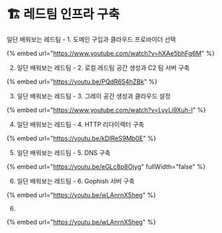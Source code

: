 # 🏗 레드팀 인프라 구축

일단 배워보는 레드팀 - 1. 도메인 구입과 클라우드 프로바이더 선택

{% embed url="https://www.youtube.com/watch?v=hXAe5bhFg6M" %}

2. 일단 배워보는 레드팀 - 2. 로컬 레드팀 공간 생성과 C2 팀 서버 구축

{% embed url="https://youtu.be/PQdR654hZBk" %}

3. 일단 배워보는 레드팀 - 3. 그레이 공간 생성과 클라우드 설정

{% embed url="https://www.youtube.com/watch?v=LyvLi9Xuh-I" %}

4. 일단 배워보는 레드팀 - 4. HTTP 리다이렉터 구축

{% embed url="https://youtu.be/kDIReS9Mb0E" %}

5. 일단 배워보는 레드팀 - 5. DNS 구축

{% embed url="https://youtu.be/eGLc8p8Ojyg" fullWidth="false" %}

6. 일단 배워보는 레드팀 - 6. Gophish 서버 구축

{% embed url="https://youtu.be/wLAnrnX5heg" %}

6.

{% embed url="https://youtu.be/wLAnrnX5heg" %}

